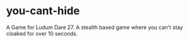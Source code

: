 you-cant-hide
=============

A Game for Ludum Dare 27. A stealth based game where you can't stay cloaked for over 10 seconds. 
